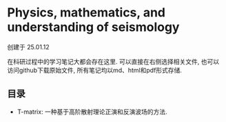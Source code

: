 # Physics, mathematics, and understanding of seismology

创建于 25.01.12

在科研过程中的学习笔记大都会存在这里. 可以直接在右侧选择相关文件, 也可以访问github下载原始文件, 所有笔记均以md、html和pdf形式存储.

## 目录
* T-matrix: 一种基于高阶散射理论正演和反演波场的方法.